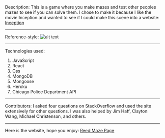 


Description:
This is a game where you make mazes and test other peoples mazes to see if you can solve them. I chose to make it because I like the movie Inception and wanted to see if I could make this scene into a website: 
[Inception](https://youtu.be/V3-a58Wt2tk?t=28)

***

Reference-style: 
![alt text][logo]

[logo]: https://i.imgur.com/0K9k26X.jpg "Logo Title Text 2"

***

Technologies used:
1. JavaScript
2. React
3. Css
4. MongoDB
5. Mongoose
6. Heroku
7. Chicago Police Department API

***

Contributors:
I asked four questions on StackOverflow and used the site extensively for other questions. I was also helped by Jim Haff, Clayton Wang, Michael Christenson, and others.

***

Here is the website, hope you enjoy:
[Reed Maze Page](https://reedmazepage.herokuapp.com/)
